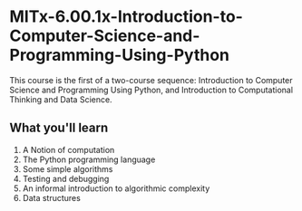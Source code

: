 # MITx-6.00.1x-Introduction-to-Computer-Science-and-Programming-Using-Python
This course is the first of a two-course sequence: Introduction to Computer Science and Programming Using Python, and Introduction to Computational Thinking and Data Science.

## What you'll learn
1. A Notion of computation
2. The Python programming language
3. Some simple algorithms
4. Testing and debugging
5. An informal introduction to algorithmic complexity
6. Data structures
